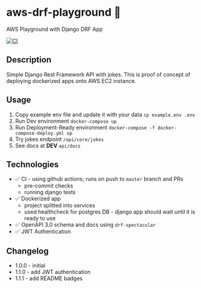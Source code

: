 # aws-drf-playground 🚀

AWS Playground with Django DRF App

[![CI](https://github.com/Kosaaaaa/aws-drf-playground/actions/workflows/ci.yml/badge.svg)](https://github.com/Kosaaaaa/aws-drf-playground/actions/workflows/ci.yml)

## Description

Simple Django Rest Framework API with jokes. This is proof of concept of deploying dockerized apps onto AWS EC2
instance.

## Usage

1. Copy example env file and update it with your data
   `cp example.env .env`
2. Run Dev environment `docker-compose up`
3. Run Deployment-Ready environment `docker-compose -f docker-compose-deploy.yml up`
4. Try jokes endpoint `/api/core/jokes`
5. See docs at **DEV** `api/docs`

## Technologies

* ✅ CI - using github actions; runs on push to `master` branch and PRs
    * pre-commit checks
    * running django tests
* ✅ Dockerized app
    * project splitted into services
    * used healthcheck for postgres DB - django app should wait until it is ready to use
* ✅ OpenAPI 3.0 schema and docs using `drf-spectacular`
* ✅ JWT Authentication

## Changelog

* 1.0.0 - initial
* 1.1.0 - add JWT authentication
* 1.1.1 - add README badges
